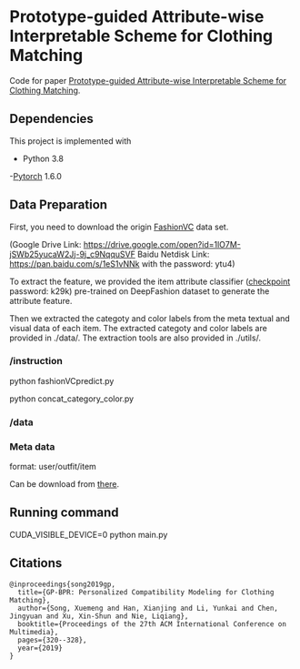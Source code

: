 # Prototype-guided Attribute-wise Interpretable Scheme for Clothing Matching

Code for paper [Prototype-guided Attribute-wise Interpretable Scheme for Clothing Matching](https://dl.acm.org/doi/10.1145/3331184.3331245).

## Dependencies

This project is implemented with

- Python 3.8

-[Pytorch](pytorch.org) 1.6.0


## Data Preparation

First, you need to download the origin [FashionVC](https://xuemengsong.github.io/) data set.

(Google Drive Link: https://drive.google.com/open?id=1lO7M-jSWb25yucaW2Jj-9j_c9NqquSVF
Baidu Netdisk Link: https://pan.baidu.com/s/1eS1vNNk with the password: ytu4)

To extract the feature, we provided the item attribute classifier ([checkpoint](https://pan.baidu.com/s/1EbmJIYosNVyQoBk-NNKX_Q) password: k29k) pre-trained on DeepFashion dataset to generate the attribute feature.

Then we extracted the categoty and color labels from the meta textual and visual data of each item. The extracted categoty and color labels are provided in ./data/. The extraction tools are also provided in ./utils/.

### /instruction

python fashionVCpredict.py

python concat_category_color.py

### /data



### Meta data

format: user/outfit/item

Can be download from [there](https://drive.google.com/open?id=1sTfUoNPid9zG_MgV--lWZTBP1XZpmcK8).

## Running command

CUDA_VISIBLE_DEVICE=0 python main.py

## Citations

```
@inproceedings{song2019gp,
  title={GP-BPR: Personalized Compatibility Modeling for Clothing Matching},
  author={Song, Xuemeng and Han, Xianjing and Li, Yunkai and Chen, Jingyuan and Xu, Xin-Shun and Nie, Liqiang},
  booktitle={Proceedings of the 27th ACM International Conference on Multimedia},
  pages={320--328},
  year={2019}
}
```

